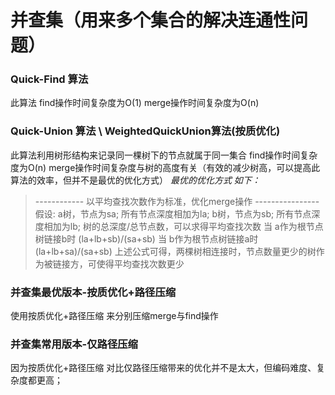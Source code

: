 # 并查集（用来多个集合的解决连通性问题）
### Quick-Find 算法
 此算法 find操作时间复杂度为O(1) merge操作时间复杂度为O(n)
### Quick-Union 算法 \ WeightedQuickUnion算法(按质优化)
 此算法利用树形结构来记录同一棵树下的节点就属于同一集合
 find操作时间复杂度为O(n) 
 merge操作时间复杂度与树的高度有关（有效的减少树高，可以提高此算法的效率，但并不是最优的优化方式）
 *最优的优化方式 如下：*
 >------------ 以平均查找次数作为标准，优化merge操作 ----------------
  >假设:
  >a树，节点为sa; 所有节点深度相加为la;
  >b树，节点为sb; 所有节点深度相加为lb;
  >树的总深度/总节点数，可以求得平均查找次数
  >当 a作为根节点树链接b时 (la+lb+sb)/(sa+sb)
  >当 b作为根节点树链接a时 (la+lb+sa)/(sa+sb)
  >上述公式可得，两棵树相连接时，节点数量更少的树作为被链接方，可使得平均查找次数更少
### 并查集最优版本-按质优化+路径压缩
  使用按质优化+路径压缩 来分别压缩merge与find操作
### 并查集常用版本-仅路径压缩
 因为按质优化+路径压缩 对比仅路径压缩带来的优化并不是太大，但编码难度、复杂度都更高；
